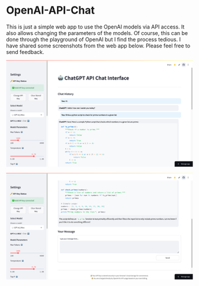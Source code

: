 # OpenAI-API-Chat

This is just a simple web app to use the OpenAI models via API access. It also allows changing the parameters of the models. Of course, this can be done through the playground of OpenAI but I find the process tedious. I have shared some screenshots from the web app below. Please feel free to send feedback.

![Screenshot1](screenshot1.png)

![Screenshot2](screenshot2.png)